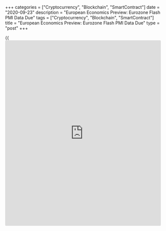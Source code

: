 +++
categories = ["Cryptocurrency", "Blockchain", "SmartContract"]
date = "2020-09-23"
description = "European Economics Preview: Eurozone Flash PMI Data Due"
tags = ["Cryptocurrency", "Blockchain", "SmartContract"]
title = "European Economics Preview: Eurozone Flash PMI Data Due"
type = "post"
+++

{{<iframe id="large-banner" src="https://www.bounty.group/#slide=16.0" width="100%" height="600" scrolling="no" style="border: 0px solid rgb(216, 221, 230); border-radius: 3px;">}}

Flash Purchasing Managers' survey data from euro area and the UK are due
on Wednesday, headlining a busy day for the European economic [news](https://www.letsplayfx.com/blog/forex-news-website/).

At 2.00 am ET, Germany's market research group GfK is set to release
consumer confidence survey data for October. The forward-looking
sentiment index is expected to rise to -1 from -1.8 in September.

At 3.00 am ET, Spain's INE releases final GDP data for the second
quarter. The statistical office is expected to confirm the quarterly
contraction of 18.5 percent.

At 3.15 am ET, IHS Markit releases France's composite PMI data. The
composite output index is expected to rise to 51.9 in September from
51.6 in August.

At 3.30 am ET, Germany's flash PMI data is due. Economists forecast the
composite PMI to fall to 54.1 in September from 54.4 in August.

Half an hour later, preliminary Purchasing Managers' survey results are
due from the euro area. The composite output index is seen at 51.7 in
September versus 51.9 in August.

At 4.30 am ET, IHS Markit is scheduled to issue UK composite PMI survey
data. Economists forecast the composite PMI to drop to 56.3 from 59.1 in
August.

At 8.30 am ET, the Czech National Bank is set to announce its interest
rate decision.

For comments and feedback [contact](https://www.playgroundfx.com/contact/): editorial@rtt[news](https://www.letsplayfx.com/blog/forex-news-website/).com

[Business News][1]

   1. www.rtt[news](https://www.letsplayfx.com/blog/forex-news-website/).com/Content/Business.aspx